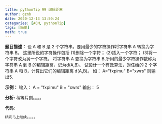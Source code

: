 ```yaml
---
title: pythonTip 99 编辑距离
author: gznb
date: 2020-12-13 13:50:24
categories: [ACM, pythonTip]
tags: [简单]
math: true
---
```


**题目描述：**
设 A 和 B 是 2 个字符串。要用最少的字符操作将字符串 A 转换为字符串 B。
这里所说的字符操作包括
(1)删除一个字符；
(2)插入一个字符；
(3)将一个字符改为另一个字符。
将字符串 A 变换为字符串 B 所用的最少字符操作数称为字符串 A 到 B 的编辑距离，记为d(A,B)。
试设计一个有效算法，对任给的 2 个字符串 A 和 B，计算出它们的编辑距离 d(A,B)。
如：
A="fxpimu"
B="xwrs"
则输出5.

**示例：**
输入：
A = "fxpimu"
B = "xwrs"
输出：
5


**分析:**
稍等片刻。。。。

**代码:**
```python
精彩马上继续。。。。。
```
